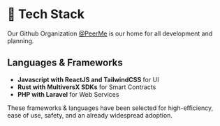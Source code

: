 # 🔧 Tech Stack

Our Github Organization [@PeerMe](https://github.com/PeerMe) is our home for all development and planning.

## Languages & Frameworks

- **Javascript with ReactJS and TailwindCSS** for UI
- **Rust with MultiversX SDKs** for Smart Contracts
- **PHP with Laravel** for Web Services

These frameworks & languages have been selected for high-efficiency, ease of use, safety, and an already widespread adoption.
